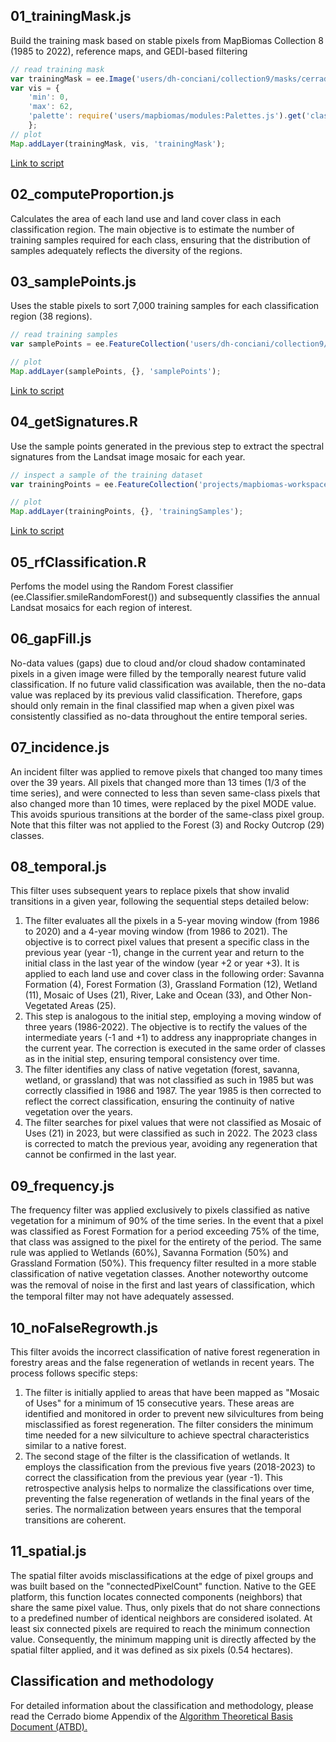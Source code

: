 ## 01_trainingMask.js
Build the training mask based on stable pixels from MapBiomas Collection 8 (1985 to 2022), reference maps, and GEDI-based filtering 
```javascript
// read training mask
var trainingMask = ee.Image('users/dh-conciani/collection9/masks/cerrado_trainingMask_1985_2022_v4');
var vis = {
    'min': 0,
    'max': 62,
    'palette': require('users/mapbiomas/modules:Palettes.js').get('classification8')
    };
// plot 
Map.addLayer(trainingMask, vis, 'trainingMask'); 
```
[Link to script](https://code.earthengine.google.com/1946c6a6cc6c0f753ab189990b3ce2a6)

## 02_computeProportion.js
Calculates the area of each land use and land cover class in each classification region. The main objective is to estimate the number of training samples required for each class, ensuring that the distribution of samples adequately reflects the diversity of the regions.

## 03_samplePoints.js
Uses the stable pixels to sort 7,000 training samples for each classification region (38 regions). 
```javascript
// read training samples
var samplePoints = ee.FeatureCollection('users/dh-conciani/collection9/sample/points/samplePoints_v4');

// plot
Map.addLayer(samplePoints, {}, 'samplePoints');
```
[Link to script](https://code.earthengine.google.com/b72984eb093a132408fa5ebc56c6dcaf)

## 04_getSignatures.R
Use the sample points generated in the previous step to extract the spectral signatures from the Landsat image mosaic for each year.
```javascript
// inspect a sample of the training dataset 
var trainingPoints = ee.FeatureCollection('projects/mapbiomas-workspace/COLECAO_DEV/COLECAO9_DEV/CERRADO/training/v8/train_col9_reg10_1985_v8');

// plot
Map.addLayer(trainingPoints, {}, 'trainingSamples');
```
[Link to script](https://code.earthengine.google.com/9a2b7176c9a33d22890d72e7e7ca9b13)

## 05_rfClassification.R
Perfoms the model using the Random Forest classifier (ee.Classifier.smileRandomForest()) and subsequently classifies the annual Landsat mosaics for each region of interest.

## 06_gapFill.js
No-data values (gaps) due to cloud and/or cloud shadow contaminated pixels in a given image were filled by the temporally nearest future valid classification. If no future valid classification was available, then the no-data value was replaced by its previous valid classification. Therefore, gaps should only remain in the final classified map when a given pixel was consistently classified as no-data throughout the entire temporal series. 

## 07_incidence.js
An incident filter was applied to remove pixels that changed too many times over the 39 years. All pixels that changed more than 13 times (1/3 of the time series), and were connected to less than seven same-class pixels that also changed more than 10 times, were replaced by the pixel MODE value. This avoids spurious transitions at the border of the same-class pixel group. Note that this filter was not applied to the Forest (3) and Rocky Outcrop (29) classes.  

## 08_temporal.js
This filter uses subsequent years to replace pixels that show invalid transitions in a given year, following the sequential steps detailed below:
1. The filter evaluates all the pixels in a 5-year moving window (from 1986 to 2020) and a 4-year moving window (from 1986 to 2021). The objective is to correct pixel values that present a specific class in the previous year (year -1), change in the current year and return to the initial class in the last year of the window (year +2 or year +3). It is applied to each land use and cover class in the following order: Savanna Formation (4), Forest Formation (3), Grassland Formation (12), Wetland (11), Mosaic of Uses (21), River, Lake and Ocean (33), and Other Non-Vegetated Areas (25).
2. This step is analogous to the initial step, employing a moving window of three years (1986-2022). The objective is to rectify the values of the intermediate years (-1 and +1) to address any inappropriate changes in the current year. The correction is executed in the same order of classes as in the initial step, ensuring temporal consistency over time.
3. The filter identifies any class of native vegetation (forest, savanna, wetland, or grassland) that was not classified as such in 1985 but was correctly classified in 1986 and 1987. The year 1985 is then corrected to reflect the correct classification, ensuring the continuity of native vegetation over the years.
4. The filter searches for pixel values that were not classified as Mosaic of Uses (21) in 2023, but were classified as such in 2022. The 2023 class is corrected to match the previous year, avoiding any regeneration that cannot be confirmed in the last year.

## 09_frequency.js
The frequency filter was applied exclusively to pixels classified as native vegetation for a minimum of 90% of the time series. In the event that a pixel was classified as Forest Formation for a period exceeding 75% of the time, that class was assigned to the pixel for the entirety of the period. The same rule was applied to Wetlands (60%), Savanna Formation (50%) and Grassland Formation (50%). This frequency filter resulted in a more stable classification of native vegetation classes. Another noteworthy outcome was the removal of noise in the ﬁrst and last years of classification, which the temporal filter may not have adequately assessed.

## 10_noFalseRegrowth.js
This filter avoids the incorrect classification of native forest regeneration in forestry areas and the false regeneration of wetlands in recent years. The process follows specific steps: 
1. The filter is initially applied to areas that have been mapped as "Mosaic of Uses" for a minimum of 15 consecutive years. These areas are identified and monitored in order to prevent new silvicultures from being misclassified as forest regeneration. The filter considers the minimum time needed for a new silviculture to achieve spectral characteristics similar to a native forest.
2. The second stage of the filter is the classification of wetlands. It employs the classification from the previous five years (2018-2023) to correct the classification from the previous year (year -1). This retrospective analysis helps to normalize the classifications over time, preventing the false regeneration of wetlands in the final years of the series. The normalization between years ensures that the temporal transitions are coherent.

## 11_spatial.js
The spatial filter avoids misclassifications at the edge of pixel groups and was built based on the "connectedPixelCount" function. Native to the GEE platform, this function locates connected components (neighbors) that share the same pixel value. Thus, only pixels that do not share connections to a predefined number of identical neighbors are considered isolated. At least six connected pixels are required to reach the minimum connection value. Consequently, the minimum mapping unit is directly affected by the spatial filter applied, and it was defined as six pixels (0.54 hectares).

## Classification and methodology
For detailed information about the classification and methodology, please read the Cerrado biome Appendix of the [Algorithm Theoretical Basis Document (ATBD).](https://mapbiomas.org/download-dos-atbds)


